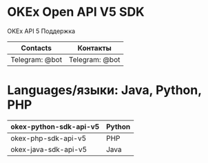 # OKEx Open API V5 SDK

OKEx API 5 Поддержка

| Contacts  | Контакты |
| ------------- | ------------- |
| Telegram: @bot  | Telegram: @bot  |

# Languages/языки: Java, Python, PHP

| okex-python-sdk-api-v5  | Python |
| ------------- | ------------- |
| okex-php-sdk-api-v5  | PHP  |
| okex-java-sdk-api-v5  | Java  |
